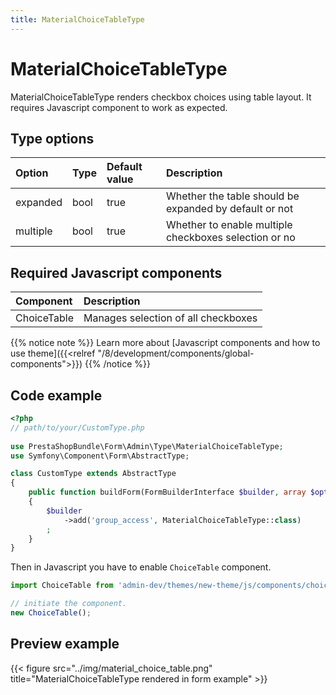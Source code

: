```yaml
---
title: MaterialChoiceTableType
---
```


# MaterialChoiceTableType

MaterialChoiceTableType renders checkbox choices using table layout. It requires Javascript component to work as expected.

## Type options

| Option   | Type | Default value | Description                                            |
|:---------|:-----|:--------------|:-------------------------------------------------------|
| expanded | bool | true          | Whether the table should be expanded by default or not |
| multiple | bool | true          | Whether to enable multiple checkboxes selection or no  |

## Required Javascript components

| Component                                                   | Description                         |
|:------------------------------------------------------------|:------------------------------------|
| ChoiceTable | Manages selection of all checkboxes |

{{% notice note %}}
Learn more about [Javascript components and how to use theme]({{<relref "/8/development/components/global-components">}})
{{% /notice %}}

## Code example

```php
<?php
// path/to/your/CustomType.php
    
use PrestaShopBundle\Form\Admin\Type\MaterialChoiceTableType;
use Symfony\Component\Form\AbstractType;

class CustomType extends AbstractType
{
    public function buildForm(FormBuilderInterface $builder, array $options)
    {
        $builder
            ->add('group_access', MaterialChoiceTableType::class)
        ;
    }
}
```

Then in Javascript you have to enable `ChoiceTable` component.

```js
import ChoiceTable from 'admin-dev/themes/new-theme/js/components/choice-table';

// initiate the component.
new ChoiceTable();
```

## Preview example

{{< figure src="../img/material_choice_table.png" title="MaterialChoiceTableType rendered in form example" >}}
